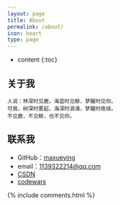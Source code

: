 ```yaml
---
layout: page
title: About
permalink: /about/
icon: heart
type: page
---
```


* content
{:toc}

## 关于我
    人说：林深时见鹿，海蓝时见鲸，梦醒时见你。
    可我，树深时雾起，海深时浪涌，梦醒时夜续。
    不见鹿，不见鲸，也不见你。
## 联系我

* GitHub：[maxueying](https://github.com/xueying258456)
* email：1139322214@qq.com
* [CSDN](https://blog.csdn.net/weixin_37189727)
* [codewars](https://www.codewars.com/dashboard)

{% include comments.html %}
